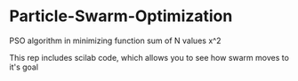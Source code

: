 # Particle-Swarm-Optimization
PSO algorithm in minimizing function sum of N values x^2 

This rep includes scilab code, which allows you to see how swarm moves to it's goal
